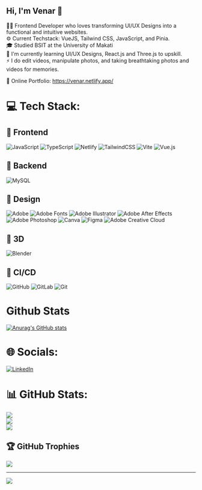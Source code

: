 ## Hi, I'm Venar 👋


👩‍💻 Frontend Developer who loves transforming UI/UX Designs into a functional and intuitive websites. <br/>
⚙️ Current Techstack: VueJS, Tailwind CSS, JavaScript, and Pinia. <br/>
🎓 Studied BSIT at the University of Makati<br/>
🌱 I'm currently learning UI/UX Designs, React.js and Three.js to upskill.<br/>
⚡ I do edit videos, manipulate photos, and taking breathtaking photos and videos for memories.<br/>

💬 Online Portfolio: https://venar.netlify.app/<br/>

# 💻 Tech Stack:

## 🔗 Frontend
![JavaScript](https://img.shields.io/badge/javascript-%23323330.svg?style=for-the-badge&logo=javascript&logoColor=%23F7DF1E) ![TypeScript](https://img.shields.io/badge/typescript-%23007ACC.svg?style=for-the-badge&logo=typescript&logoColor=white) ![Netlify](https://img.shields.io/badge/netlify-%23000000.svg?style=for-the-badge&logo=netlify&logoColor=#00C7B7) ![TailwindCSS](https://img.shields.io/badge/tailwindcss-%2338B2AC.svg?style=for-the-badge&logo=tailwind-css&logoColor=white) ![Vite](https://img.shields.io/badge/vite-%23646CFF.svg?style=for-the-badge&logo=vite&logoColor=white) ![Vue.js](https://img.shields.io/badge/vue.js-%2335495e.svg?style=for-the-badge&logo=vuedotjs&logoColor=%234FC08D) 

## 🔗 Backend
![MySQL](https://img.shields.io/badge/mysql-4479A1.svg?style=for-the-badge&logo=mysql&logoColor=white) 

## 🔗 Design 
![Adobe](https://img.shields.io/badge/adobe-%23FF0000.svg?style=for-the-badge&logo=adobe&logoColor=white) ![Adobe Fonts](https://img.shields.io/badge/Adobe%20Fonts-000B1D.svg?style=for-the-badge&logo=Adobe%20Fonts&logoColor=white) ![Adobe Illustrator](https://img.shields.io/badge/adobe%20illustrator-%23FF9A00.svg?style=for-the-badge&logo=adobe%20illustrator&logoColor=white) ![Adobe After Effects](https://img.shields.io/badge/Adobe%20After%20Effects-9999FF.svg?style=for-the-badge&logo=Adobe%20After%20Effects&logoColor=white) ![Adobe Photoshop](https://img.shields.io/badge/adobe%20photoshop-%2331A8FF.svg?style=for-the-badge&logo=adobe%20photoshop&logoColor=white) ![Canva](https://img.shields.io/badge/Canva-%2300C4CC.svg?style=for-the-badge&logo=Canva&logoColor=white) ![Figma](https://img.shields.io/badge/figma-%23F24E1E.svg?style=for-the-badge&logo=figma&logoColor=white) ![Adobe Creative Cloud](https://img.shields.io/badge/Adobe%20Creative%20Cloud-DA1F26.svg?style=for-the-badge&logo=Adobe%20Creative%20Cloud&logoColor=white) 

## 🔗 3D
![Blender](https://img.shields.io/badge/blender-%23F5792A.svg?style=for-the-badge&logo=blender&logoColor=white) 

## 🔗 CI/CD
![GitHub](https://img.shields.io/badge/github-%23121011.svg?style=for-the-badge&logo=github&logoColor=white) 
![GitLab](https://img.shields.io/badge/gitlab-%23181717.svg?style=for-the-badge&logo=gitlab&logoColor=white) 
![Git](https://img.shields.io/badge/git-%23F05033.svg?style=for-the-badge&logo=git&logoColor=white) 

<!-- ![Riot Games](https://img.shields.io/badge/riotgames-D32936.svg?style=for-the-badge&logo=riotgames&logoColor=white) -->


# Github Stats
[![Anurag's GitHub stats](https://github-readme-stats.vercel.app/api?username=vnrocnr)](https://github.com/anuraghazra/github-readme-stats)


# 🌐 Socials:
[![LinkedIn](https://img.shields.io/badge/LinkedIn-%230077B5.svg?logo=linkedin&logoColor=white)](https://linkedin.com/in/https://www.linkedin.com/in/venarocenar/) 

# 📊 GitHub Stats:
![](https://github-readme-stats.vercel.app/api?username=vnrocnr&theme=dark&hide_border=false&include_all_commits=false&count_private=false)<br/>
![](https://nirzak-streak-stats.vercel.app/?user=vnrocnr&theme=dark&hide_border=false)<br/>
![](https://github-readme-stats.vercel.app/api/top-langs/?username=vnrocnr&theme=dark&hide_border=false&include_all_commits=false&count_private=false&layout=compact)

## 🏆 GitHub Trophies
![](https://github-profile-trophy.vercel.app/?username=vnrocnr&theme=radical&no-frame=false&no-bg=false&margin-w=4)

---
[![](https://visitcount.itsvg.in/api?id=vnrocnr&icon=0&color=0)](https://visitcount.itsvg.in)

<!-- Proudly created with GPRM ( https://gprm.itsvg.in ) -->


